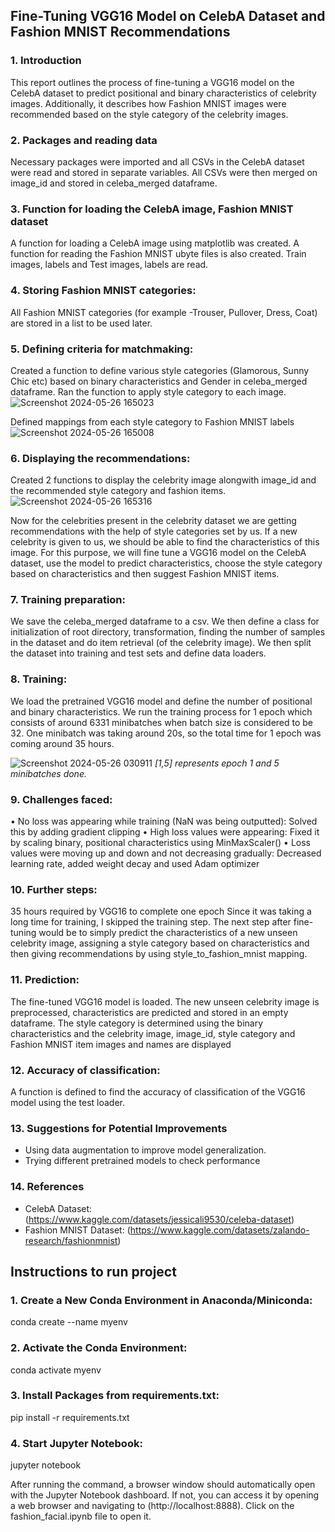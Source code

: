 ## Fine-Tuning VGG16 Model on CelebA Dataset and Fashion MNIST Recommendations

### 1. Introduction
This report outlines the process of fine-tuning a VGG16 model on the CelebA dataset to predict positional and binary characteristics of celebrity images. Additionally, it describes how Fashion MNIST images were recommended based on the style category of the celebrity images.

### 2. Packages and reading data
Necessary packages were imported and all CSVs in the CelebA dataset were read and stored in separate variables. All CSVs were then merged on image_id and stored in celeba_merged dataframe.

### 3. Function for loading the CelebA image, Fashion MNIST dataset
A function for loading a CelebA image using matplotlib was created. A function for reading the Fashion MNIST ubyte files is also created. Train images, labels and Test images, labels are read.

### 4. Storing Fashion MNIST categories:
All Fashion MNIST categories (for example -Trouser, Pullover, Dress, Coat) are stored in a list to be used later.

### 5. Defining criteria for matchmaking:
Created a function to define various style categories (Glamorous, Sunny Chic etc) based on binary characteristics and Gender in celeba_merged dataframe. Ran the function to apply style category to each image.
![Screenshot 2024-05-26 165023](https://github.com/rohanrvpatil/fashion_facial/assets/42604817/927087f5-9e2c-4a1b-b3b5-1b13a0b539df)


Defined mappings from each style category to Fashion MNIST labels
![Screenshot 2024-05-26 165008](https://github.com/rohanrvpatil/fashion_facial/assets/42604817/ef095ce1-813b-485d-bf2c-f156850cd68d)


### 6. Displaying the recommendations:
Created 2 functions to display the celebrity image alongwith image_id and the recommended style category and fashion items. 
![Screenshot 2024-05-26 165316](https://github.com/rohanrvpatil/fashion_facial/assets/42604817/0511662a-b472-4872-99e9-f3c788a72eab)

Now for the celebrities present in the celebrity dataset we are getting recommendations with the help of style categories set by us.
If a new celebrity is given to us, we should be able to find the characteristics of this image. For this purpose, we will fine tune a VGG16 model on the CelebA dataset, use the model to predict characteristics, choose the style category based on characteristics and then suggest Fashion MNIST items.



### 7. Training preparation:
We save the celeba_merged dataframe to a csv. We then define a class for initialization of root directory, transformation, finding the number of samples in the dataset and do item retrieval (of the celebrity image). We then split the dataset into training and test sets and define data loaders.

### 8. Training:
We load the pretrained VGG16 model and define the number of positional and binary characteristics. We run the training process for 1 epoch which consists of around 6331 minibatches when batch size is considered to be 32. One minibatch was taking around 20s, so the total time for 1 epoch was coming around 35 hours.

![Screenshot 2024-05-26 030911](https://github.com/rohanrvpatil/fashion_facial/assets/42604817/9ef100fa-cf64-4f9d-b631-fba99ea67de0)
*[1,5] represents epoch 1 and 5 minibatches done.*

### 9. Challenges faced:
•	No loss was appearing while training (NaN was being outputted): Solved this by adding gradient clipping
•	High loss values were appearing: Fixed it by scaling binary, positional characteristics using MinMaxScaler()
•	Loss values were moving up and down and not decreasing gradually: Decreased learning rate, added weight decay and used Adam optimizer

### 10. Further steps:
35 hours required by VGG16 to complete one epoch
Since it was taking a long time for training, I skipped the training step.
The next step after fine-tuning would be to simply predict the characteristics of a new unseen celebrity image, assigning a style category based on characteristics and then giving recommendations by using style_to_fashion_mnist mapping.

### 11. Prediction:
The fine-tuned VGG16 model is loaded. The new unseen celebrity image is preprocessed, characteristics are predicted and stored in an empty dataframe. The style category is determined using the binary characteristics and the celebrity image, image_id, style category and Fashion MNIST item images and names are displayed

### 12. Accuracy of classification:
A function is defined to find the accuracy of classification of the VGG16 model using the test loader.

### 13. Suggestions for Potential Improvements
* Using data augmentation to improve model generalization.
* Trying different pretrained models to check performance

### 14. References
* CelebA Dataset: (https://www.kaggle.com/datasets/jessicali9530/celeba-dataset)
* Fashion MNIST Dataset: (https://www.kaggle.com/datasets/zalando-research/fashionmnist)


## Instructions to run project
### 1. Create a New Conda Environment in Anaconda/Miniconda:
conda create --name myenv

### 2. Activate the Conda Environment:
conda activate myenv

### 3. Install Packages from requirements.txt:
pip install -r requirements.txt

### 4. Start Jupyter Notebook:
jupyter notebook

After running the command, a browser window should automatically open with the Jupyter Notebook dashboard.
If not, you can access it by opening a web browser and navigating to (http://localhost:8888). Click on the fashion_facial.ipynb file to open it.
